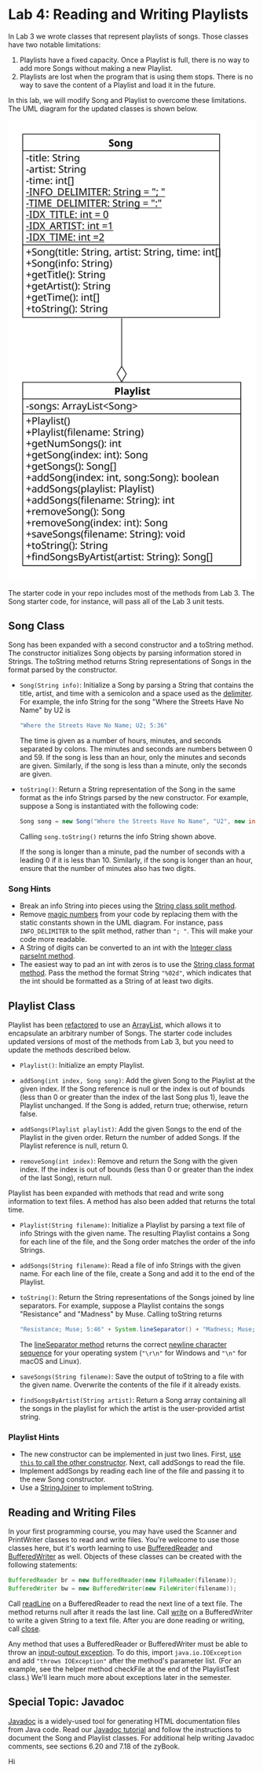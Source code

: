 # Lab 4: Reading and Writing Playlists

In Lab 3 we wrote classes that represent playlists of songs.
Those classes have two notable limitations:

1. Playlists have a fixed capacity.
Once a Playlist is full, there is no way to add more Songs without making a new Playlist.
2. Playlists are lost when the program that is using them stops.
There is no way to save the content of a Playlist and load it in the future.

In this lab, we will modify Song and Playlist to overcome these limitations.
The UML diagram for the updated classes is shown below.

![UML](./uml.svg)

The starter code in your repo includes most of the methods from Lab 3.
The Song starter code, for instance, will pass all of the Lab 3 unit tests.

## Song Class

Song has been expanded with a second constructor and a toString method.
The constructor initializes Song objects by parsing information stored in Strings.
The toString method returns String representations of Songs in the format parsed by the constructor.

* `Song(String info)`: Initialize a Song by parsing a String that contains the title, artist, and time with a semicolon and a space used as the [delimiter](https://en.wikipedia.org/wiki/Delimiter).
For example, the info String for the song "Where the Streets Have No Name" by U2 is

  ```java
  "Where the Streets Have No Name; U2; 5:36"
  ```

  The time is given as a number of hours, minutes, and seconds separated by colons.
  The minutes and seconds are numbers between 0 and 59.
  If the song is less than an hour, only the minutes and seconds are given.
  Similarly, if the song is less than a minute, only the seconds are given.

* `toString()`: Return a String representation of the Song in the same format as the info Strings parsed by the new constructor.
For example, suppose a Song is instantiated with the following code:

  ```java
  Song song = new Song("Where the Streets Have No Name", "U2", new int[] {5, 36});
  ```

  Calling `song.toString()` returns the info String shown above.

  If the song is longer than a minute, pad the number of seconds with a leading 0 if it is less than 10.
  Similarly, if the song is longer than an hour, ensure that the number of minutes also has two digits.

### Song Hints

* Break an info String into pieces using the [String class split method](https://docs.oracle.com/en/java/javase/11/docs/api/java.base/java/lang/String.html#split(java.lang.String)).
* Remove [magic numbers](https://en.wikipedia.org/wiki/Magic_number_(programming)#Unnamed_numerical_constants) from your code by replacing them with the static constants shown in the UML diagram.
For instance, pass `INFO_DELIMITER` to the split method, rather than `"; "`.
This will make your code more readable.
* A String of digits can be converted to an int with the [Integer class parseInt method](https://docs.oracle.com/en/java/javase/11/docs/api/java.base/java/lang/Integer.html#parseInt(java.lang.String)).
* The easiest way to pad an int with zeros is to use the [String class format method](https://docs.oracle.com/en/java/javase/11/docs/api/java.base/java/lang/String.html#format(java.lang.String,java.lang.Object...)).
Pass the method the format String `"%02d"`, which indicates that the int should be formatted as a String of at least two digits.

## Playlist Class

Playlist has been [refactored](https://en.wikipedia.org/wiki/Code_refactoring) to use an [ArrayList](https://docs.oracle.com/en/java/javase/11/docs/api/java.base/java/util/ArrayList.html), which allows it to encapsulate an arbitrary number of Songs.
The starter code includes updated versions of most of the methods from Lab 3, but you need to update the methods described below.

* `Playlist()`: Initialize an empty Playlist.

* `addSong(int index, Song song)`: Add the given Song to the Playlist at the given index.
If the Song reference is null or the index is out of bounds (less than 0 or greater than the index of the last Song plus 1), leave the Playlist unchanged.
If the Song is added, return true; otherwise, return false.

* `addSongs(Playlist playlist)`: Add the given Songs to the end of the Playlist in the given order.
Return the number of added Songs.
If the Playlist reference is null, return 0.

* `removeSong(int index)`: Remove and return the Song with the given index.
If the index is out of bounds (less than 0 or greater than the index of the last Song), return null.

Playlist has been expanded with methods that read and write song information to text files.
A method has also been added that returns the total time.

* `Playlist(String filename)`: Initialize a Playlist by parsing a text file of info Strings with the given name.
The resulting Playlist contains a Song for each line of the file, and the Song order matches the order of the info Strings.

* `addSongs(String filename)`: Read a file of info Strings with the given name.
For each line of the file, create a Song and add it to the end of the Playlist.

* `toString()`: Return the String representations of the Songs joined by line separators.
For example, suppose a Playlist contains the songs "Resistance" and "Madness" by Muse.
Calling toString returns

  ```java
  "Resistance; Muse; 5:46" + System.lineSeparator() + "Madness; Muse; 4:39"
  ```

  The [lineSeparator method](https://docs.oracle.com/en/java/javase/11/docs/api/java.base/java/lang/System.html#lineSeparator()) returns the correct [newline character sequence](https://en.wikipedia.org/wiki/Newline) for your operating system (`"\r\n"` for Windows and `"\n"` for macOS and Linux).

* `saveSongs(String filename)`: Save the output of toString to a file with the given name.
Overwrite the contents of the file if it already exists.

* `findSongsByArtist(String artist)`: Return a Song array containing all the songs in the playlist for which the artist is the user-provided artist string.

### Playlist Hints

* The new constructor can be implemented in just two lines.
First, [use `this` to call the other constructor](https://docs.oracle.com/javase/tutorial/java/javaOO/thiskey.html).
Next, call addSongs to read the file.
* Implement addSongs by reading each line of the file and passing it to the new Song constructor.
* Use a [StringJoiner](https://docs.oracle.com/en/java/javase/11/docs/api/java.base/java/util/StringJoiner.html) to implement toString.

## Reading and Writing Files

In your first programming course, you may have used the Scanner and PrintWriter classes to read and write files.
You're welcome to use those classes here, but it's worth learning to use [BufferedReader](https://docs.oracle.com/en/java/javase/11/docs/api/java.base/java/io/BufferedReader.html) and [BufferedWriter](https://docs.oracle.com/en/java/javase/11/docs/api/java.base/java/io/BufferedWriter.html) as well.
Objects of these classes can be created with the following statements:

```java
BufferedReader br = new BufferedReader(new FileReader(filename));
BufferedWriter bw = new BufferedWriter(new FileWriter(filename));
```

Call [readLine](https://docs.oracle.com/en/java/javase/11/docs/api/java.base/java/io/BufferedReader.html#readLine()) on a BufferedReader to read the next line of a text file.
The method returns null after it reads the last line.
Call [write](https://docs.oracle.com/en/java/javase/11/docs/api/java.base/java/io/Writer.html#write(java.lang.String)) on a BufferedWriter to write a given String to a text file.
After you are done reading or writing, call [close](https://docs.oracle.com/en/java/javase/11/docs/api/java.base/java/io/Writer.html#close()).

Any method that uses a BufferedReader or BufferedWriter must be able to throw an [input-output exception](https://docs.oracle.com/en/java/javase/11/docs/api/java.base/java/io/IOException.html).
To do this, import `java.io.IOException` and add `"throws IOException"` after the method's parameter list.
(For an example, see the helper method checkFile at the end of the PlaylistTest class.)
We'll learn much more about exceptions later in the semester.

## Special Topic: Javadoc

[Javadoc](https://en.wikipedia.org/wiki/Javadoc) is a widely-used tool for generating HTML documentation files from Java code.
Read our [Javadoc tutorial](Javadoc.md) and follow the instructions to document the Song and Playlist classes.
For additional help writing Javadoc comments, see sections 6.20 and 7.18 of the zyBook.

Hi

